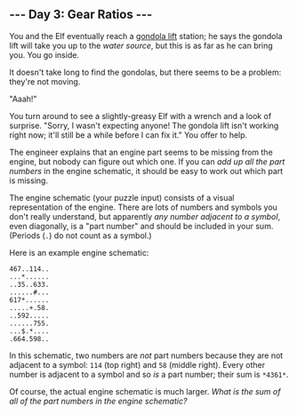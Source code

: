 ## --- Day 3: Gear Ratios ---

You and the Elf eventually reach a [gondola lift][1] station; he says the
gondola lift will take you up to the *water source*, but this is as far as he
can bring you. You go inside.

It doesn't take long to find the gondolas, but there seems to be a problem:
they're not moving.

"Aaah!"

You turn around to see a slightly-greasy Elf with a wrench and a look of
surprise. "Sorry, I wasn't expecting anyone! The gondola lift isn't working
right now; it'll still be a while before I can fix it." You offer to help.

The engineer explains that an engine part seems to be missing from the engine,
but nobody can figure out which one. If you can *add up all the part numbers* in
the engine schematic, it should be easy to work out which part is missing.

The engine schematic (your puzzle input) consists of a visual representation of
the engine. There are lots of numbers and symbols you don't really understand,
but apparently *any number adjacent to a symbol*, even diagonally, is a "part
number" and should be included in your sum. (Periods (`.`) do not count as a
symbol.)

Here is an example engine schematic:

```
467..114..
...*......
..35..633.
......#...
617*......
.....+.58.
..592.....
......755.
...$.*....
.664.598..

```

In this schematic, two numbers are *not* part numbers because they are not
adjacent to a symbol: `114` (top right) and `58` (middle right). Every other
number is adjacent to a symbol and so *is* a part number; their sum is `*4361*`.

Of course, the actual engine schematic is much larger. *What is the sum of all
of the part numbers in the engine schematic?*

[1]: https://en.wikipedia.org/wiki/Gondola_lift
